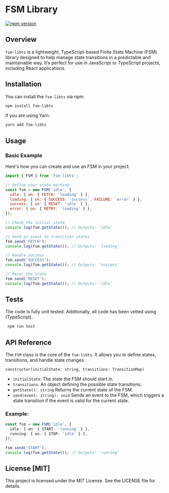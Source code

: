 # FSM Library

[![npm version](https://badge.fury.io/js/fsm-library.svg)](https://www.npmjs.com/package/fsm-libts)

## Overview

`fsm-libts` is a lightweight, TypeScript-based Finite State Machine (FSM) library designed to help manage state transitions in a predictable and maintainable way. It’s perfect for use in JavaScript or TypeScript projects, including React applications.

## Installation

You can install the `fsm-libts` via npm:

```bash
npm install fsm-libts
```

If you are using Yarn:

```bash
yarn add fsm-libts
```

## Usage

### Basic Example

Here's how you can create and use an FSM in your project:

```js
import { FSM } from 'fsm-libts';

// Define your state machine
const fsm = new FSM('idle', {
  idle: { on: { FETCH: 'loading' } },
  loading: { on: { SUCCESS: 'success', FAILURE: 'error' } },
  success: { on: { RESET: 'idle' } },
  error: { on: { RETRY: 'loading' } },
});

// Check the initial state
console.log(fsm.getState()); // Outputs: 'idle'

// Send an event to transition states
fsm.send('FETCH');
console.log(fsm.getState()); // Outputs: 'loading'

// Handle success
fsm.send('SUCCESS');
console.log(fsm.getState()); // Outputs: 'success'

// Reset the state
fsm.send('RESET');
console.log(fsm.getState()); // Outputs: 'idle'
```

## Tests

The code is fully unit tested. Additonally, all code has been vetted using (TypeScript).

```bash
 npm run test
```

## API Reference

The `FSM` class is the core of the `fsm-libts`. It allows you to define states, transitions, and handle state changes.

`constructor(initialState: string, transitions: TransitionMap)`

- `initialState`: The state the FSM should start in.
- `transitions`: An object defining the possible state transitions.
- `getState(): string`
  Returns the current state of the FSM.
- `send(event: string): void`
  Sends an event to the FSM, which triggers a state transition if the event is valid for the current state.

### Example:

```ts
const fsm = new FSM('idle', {
  idle: { on: { START: 'running' } },
  running: { on: { STOP: 'idle' } },
});

fsm.send('START');
console.log(fsm.getState()); // Outputs: 'running'
```

## License [MIT]

This project is licensed under the MIT License. See the LICENSE file for details.
